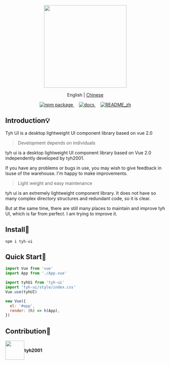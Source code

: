 <p align="center">
    <img height="260px" src="https://tianyuhao.cn/images/tyh-ui/tyh-ui-logo.svg">
</p>

<p align="center">
   English | <a href="https://github.com/Tyh2001/tyh-ui/blob/master/README_zh.md">Chinese</a>
</p>

<p align="center">
  <a href="https://www.npmjs.com/package/tyh-ui2">
    <img src="https://badgen.net/npm/v/tyh-ui" alt="npm package">
  </a>
  <a style="margin-left:15px;" href="https://tianyuhao.cn/tyhui">
    <img src="https://img.shields.io/badge/tyh--ui-docs-green" alt="docs">
  </a>
  <a style="margin-left:15px;" href="">
    <img src="https://img.shields.io/badge/tyh--ui-README__zh-blue" alt="README_zh">
  </a>
</p>

## Introduction:bulb:

Tyh UI is a desktop lightweight UI component library based on vue 2.0

> Development depends on individuals

tyh ui is a desktop lightweight UI component library based on Vue 2.0 independently developed by tyh2001.

If you have any problems or bugs in use, you may wish to give feedback in lsuse of the warehouse. I'm happy to make improvements.

> Light weight and easy maintenance

tyh ui is an extremely lightweight component library. It does not have so many complex directory structures and redundant code, so it is clear.

But at the same time, there are still many places to maintain and improve tyh UI, which is far from perfect. I am trying to improve it.

## Install:wrench:

```shell
npm i tyh-ui
```

## Quick Start:key:

```js
import Vue from 'vue'
import App from './App.vue'

import tyhUi from 'tyh-ui'
import 'tyh-ui/style/index.css'
Vue.use(tyhUI)

new Vue({
  el: '#app',
  render: (h) => h(App),
})
```

## Contribution:wave:

<div style="display: flex; align-items: center;">
  <img style=" float: left;" height="60px" src="https://www.hualigs.cn/image/608132a6c15b2.jpg">
  <h4 style="display: inline-block;">tyh2001</h4>
</div>
